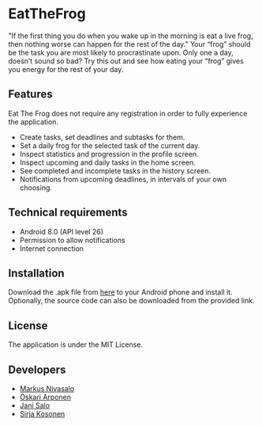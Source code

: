 # EatTheFrog
"If the first thing you do when you wake up in the morning is eat a live frog, then nothing worse can happen for the rest of the day." 
Your “frog” should be the task you are most likely to procrastinate upon. Only one a day, doesn’t sound so bad?
Try this out and see how eating your “frog” gives you energy for the rest of your day.

## Features
Eat The Frog does not require any registration in order to fully experience the application.
- Create tasks, set deadlines and subtasks for them.
- Set a daily frog for the selected task of the current day.
- Inspect statistics and progression in the profile screen.
- Inspect upcoming and daily tasks in the home screen. 
- See completed and incomplete tasks in the history screen.
- Notifications from upcoming deadlines, in intervals of your own choosing.



## Technical requirements
-	Android 8.0 (API level 26)
-	Permission to allow notifications
-	Internet connection

## Installation
Download the .apk file from [here](https://github.com/metropolia-mobile-project/EatTheFrog/releases/tag/1.0) to your Android phone and install it. Optionally, the source code can also be downloaded from the provided link.

## License
The application is under the MIT License.


## Developers
- [Markus Nivasalo](https://github.com/markusniv)
- [Oskari Arponen](https://github.com/AOskari)
- [Jani Salo](https://github.com/Janiksa)
- [Sirja Kosonen](https://github.com/sirjak)
